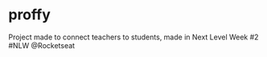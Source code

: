 # proffy
Project made to connect teachers to students, made in Next Level Week #2 #NLW @Rocketseat 
